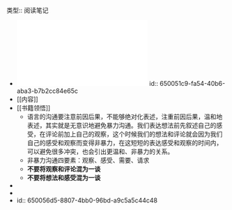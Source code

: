 类型:: 阅读笔记

- ![非暴力沟通](../assets/非暴力沟通_(Marshall_Rosenberg,_阮胤华)_1694519779342_0.pdf)
  id:: 650051c9-fa54-40b6-aba3-b7b2cc84e65c
- [[内容]]
- [[书籍领悟]]
	- 语言的沟通要注意前因后果，不能够绝对化表述，注重前因后果，温和地表述，其实就是无意识地避免暴力沟通。我们表达想法前先叙述自己的感受，在评论前加上自己的观察，这个时候我们的想法和评论就会因为我们自己的感受和观察而变得非暴力，在这短短的表达感受和观察的时间内，可以避免很多冲突，也会引出更温和、非暴力的关系。
	- 非暴力沟通四要素：观察、感受、需要、请求
	- **不要将观察和评论混为一谈**
	- **不要将想法和感受混为一谈**
-
-
- id:: 650056d5-8807-4bb0-96bd-a9c5a5c44c48